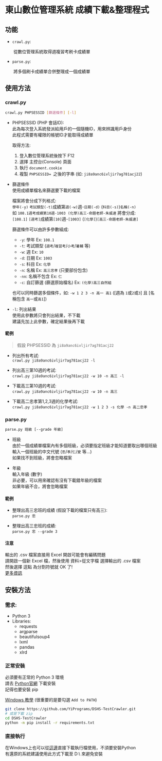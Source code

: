 # 東山數位管理系統 成績下載&整理程式

## 功能

- `crawl.py`: 

	​	從數位管理系統取得週複習考刷卡成績單

- `parse.py`: 

	​	將多個刷卡成績單合併整理成一個成績單

## 使用方法


### crawl.py

```bash
crawl.py PHPSESSID [篩選條件] [-l]
```

- PHPSESSID (PHP 會話ID):\
	此為每次登入系統發派給用戶的一個隨機ID，用來辨識用戶身份\
	此程式需要有權限的帳號ID才能取得成績單
	
	取得方法:
	1. 登入數位管理系統後按下 F12
	2. 選擇 主控台(Console) 頁面
	3. 執行 `document.cookie`
	4. 複製 `PHPSESSID= `之後的字串 (如: `ji8a9anc6ivljir7ag781acj22`)

- 篩選條件\
	使用成績單檔名來篩選要下載的檔案
	
	檔案將會分成下列格式:\
		`學年(-y)` `考試類型(-t)`成績第`週(-w)`週-`日期(-d)` (`科目(-s)`)`名稱(-n)`\
		如 `108.1週考成績第10週-1003 (化學)高三-命題老師-朱威達` 將會分成:\
			`[108.1]` `[週考]`成績第`[10]`週-`[1003]` (`[化學]`)`[高三-命題老師-朱威達]`
	
	篩選條件可以由許多參數組成:
	- `-y`: 學年  Ex: `108.1`
	- `-t`: 考試類型 (`週考`/`複習考`/`小考`/`暑輔` 等)
	- `-w`: 週  Ex: `10`
	- `-d`: 日期  Ex: `1003`
	- `-s`: 科目  Ex: `化學`
	- `-n`: 名稱 Ex: `高三忠孝` (只要部份包含)
	- `-nn`: 名稱不包含 Ex: `仁`
	- `-c`: 自訂篩選 (篩選原始檔名) Ex: `(化學)高三自然組`
	
	也可以同時篩選多個條件，如:  `-w 1 2 3 -n 高一 高1` ([週為 `1`或`2`或`3`] 且 [名稱包含 `高一`或`高1`]) 

- `-l`: 列出結果\
	使用此參數將只會列出結果，不下載\
	建議先加上此參數，確定結果後再下載
	
#### 範例
> 假設 PHPSESSID 為 `ji8a9anc6ivljir7ag781acj22`

- 列出所有考試:\
	`crawl.py ji8a9anc6ivljir7ag781acj22 -l`

- 列出高三第10週的考試:\
	`crawl.py ji8a9anc6ivljir7ag781acj22 -w 10 -n 高三 -l`

- 下載高三第10週的考試:\
	`crawl.py ji8a9anc6ivljir7ag781acj22 -w 10 -n 高三`
	
- 下載高二忠孝第1,2,3週的化學考試:\
	`crawl.py ji8a9anc6ivljir7ag781acj22 -w 1 2 3 -s 化學 -n 高二忠孝`

### parse.py

```bash
parse.py 班級 [--grade 年級]
```

- 班級\
	由於一個成績單檔案內有多個班級，必須要指定班級才能知道要取出哪個班級\
	輸入一個班級的中文代號 (`忠`/`孝`/`仁`/`愛` 等...)\
	如果找不到班級，將會忽略檔案

- 年級\
	輸入年級 (數字)\
	非必要，可以用來確認有沒有下載錯年級的檔案\
	如果年級不合，將會忽略檔案
	
#### 範例

- 整理出高三忠班的成績 (假設下載的檔案只有高三):\
	`parse.py 忠`
	
- 整理出高三忠班的成績:\
	`parse.py 忠 --grade 3`
	
#### 注意
輸出的 .csv 檔案直接用 Excel 開啟可能會有編碼問題\
請開啟一個新 Excel 檔，然後使用 資料>從文字檔 選擇輸出的 .csv 檔案\
然後選擇 逗點 為分割符號就 OK 了!\
[更多資訊](https://blog.surveycake.com/02-06-eeed3fa99249)

## 安裝方法

### 需求:
- Python 3
- Libraries:
	- requests
	- argparse
	- beautifulsoup4
	- lxml
	- pandas
	- xlrd

### 正常安裝

必須要有正常的 Python 3 環境\
請去 [Python官網](https://www.python.org/downloads/) 下載安裝\
記得也要安裝 pip

[Windows 教學](https://pygame.hackersir.org/Lessons/01/Python_install.html) (很重要的是要勾選 `Add to PATH`)

```bash
git clone https://github.com/YiPrograms/DSHS-TestCrawler.git
# 或是下載 zip
cd DSHS-TestCrawler
python -m pip install -r requirements.txt
```

### 直接執行

在Windows上也可以從[這邊](https://github.com/YiPrograms/DSHS-TestCrawler/releases/tag/v1.0)直接下載執行檔使用，不須要安裝Python\
有還原的系統建議使用此方式下載至 D:\ 來避免安裝

